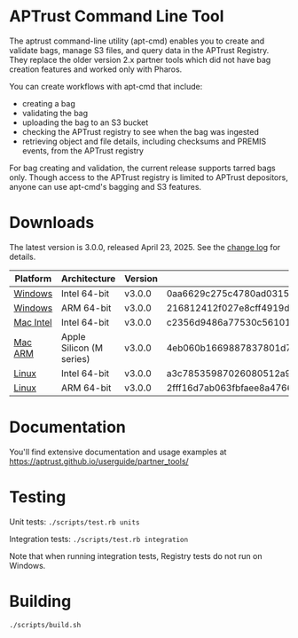 # APTrust Command Line Tool

The aptrust command-line utility (apt-cmd) enables you to create and validate
bags, manage S3 files, and query data in the APTrust Registry. They replace
the older version 2.x partner tools which did not have bag creation features
and worked only with Pharos.

You can create workflows with apt-cmd that include:

* creating a bag
* validating the bag
* uploading the bag to an S3 bucket
* checking the APTrust registry to see when the bag was ingested
* retrieving object and file details, including checksums and PREMIS events,
from the APTrust registry

For bag creating and validation, the current release supports tarred bags
only. Though access to the APTrust registry is limited to APTrust depositors,
anyone can use apt-cmd's bagging and S3 features.

# Downloads

The latest version is 3.0.0, released April 23, 2025. See the [change log](./CHANGELOG.md) for details.

| Platform | Architecture | Version | SHA-256 |
| -------- | ------------ | ------- | ------- |
| [Windows](https://s3.amazonaws.com/aptrust.public.download/apt-cmd/v3.0.0/windows/amd64/apt-cmd.exe) | Intel 64-bit | v3.0.0 | 0aa6629c275c4780ad031568c4a6f8f5e929e1100dca40dd40a3937262d924ef |
| [Windows](https://s3.amazonaws.com/aptrust.public.download/apt-cmd/v3.0.0/windows/arm64/apt-cmd.exe) | ARM 64-bit | v3.0.0 | 216812412f027e8cff4919da8c2f10ab8ca56aa53f1f5f284cf514d29d804a3a |
| [Mac Intel](https://s3.amazonaws.com/aptrust.public.download/apt-cmd/v3.0.0/mac/amd64/apt-cmd)  | Intel 64-bit | v3.0.0 | c2356d9486a77530c561011d34717cd91895316788e474b82a5a674d144b5330 |
| [Mac ARM](https://s3.amazonaws.com/aptrust.public.download/apt-cmd/v3.0.0/mac/arm64/apt-cmd) | Apple Silicon (M series) | v3.0.0 | 4eb060b1669887837801d70a42856e17a948cc3fb9db58dc0a8463ab575fe8a0 |
| [Linux](https://s3.amazonaws.com/aptrust.public.download/apt-cmd/v3.0.0/linux/amd64/apt-cmd) | Intel 64-bit | v3.0.0 | a3c78535987026080512a9626f8d7a7fd47afc7e9178d03334edb205086780cf |
| [Linux](https://s3.amazonaws.com/aptrust.public.download/apt-cmd/v3.0.0/linux/arm64/apt-cmd) | ARM 64-bit | v3.0.0 | 2fff16d7ab063fbfaee8a47662c77ff0420525de986f375f6532b844fa9df35b |

# Documentation

You'll find extensive documentation and usage examples at https://aptrust.github.io/userguide/partner_tools/

# Testing

Unit tests: `./scripts/test.rb units`

Integration tests: `./scripts/test.rb integration`

Note that when running integration tests, Registry tests do not run on Windows.

# Building

`./scripts/build.sh`
